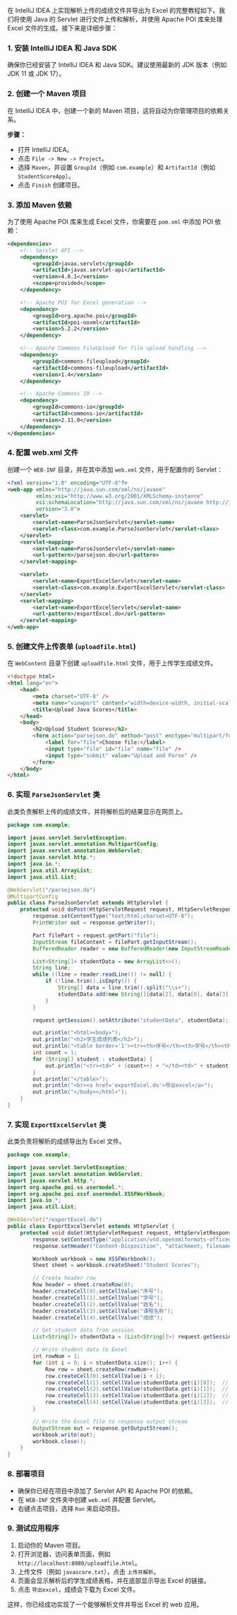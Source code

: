 在 IntelliJ IDEA 上实现解析上传的成绩文件并导出为 Excel 的完整教程如下。我们将使用 Java 的 Servlet 进行文件上传和解析，并使用 Apache POI 库来处理 Excel 文件的生成。接下来是详细步骤：

### 1. 安装 IntelliJ IDEA 和 Java SDK

确保你已经安装了 IntelliJ IDEA 和 Java SDK。建议使用最新的 JDK 版本（例如 JDK 11 或 JDK 17）。

### 2. 创建一个 Maven 项目

在 IntelliJ IDEA 中，创建一个新的 Maven 项目，这将自动为你管理项目的依赖关系。

**步骤：**

-   打开 IntelliJ IDEA。
-   点击 `File -> New -> Project`。
-   选择 `Maven`，并设置 `GroupId`（例如 `com.example`）和 `ArtifactId`（例如 `StudentScoreApp`）。
-   点击 `Finish` 创建项目。

### 3. 添加 Maven 依赖

为了使用 Apache POI 库来生成 Excel 文件，你需要在 `pom.xml` 中添加 POI 依赖：

```xml
<dependencies>
    <!-- Servlet API -->
    <dependency>
        <groupId>javax.servlet</groupId>
        <artifactId>javax.servlet-api</artifactId>
        <version>4.0.1</version>
        <scope>provided</scope>
    </dependency>

    <!-- Apache POI for Excel generation -->
    <dependency>
        <groupId>org.apache.poi</groupId>
        <artifactId>poi-ooxml</artifactId>
        <version>5.2.2</version>
    </dependency>

    <!-- Apache Commons FileUpload for file upload handling -->
    <dependency>
        <groupId>commons-fileupload</groupId>
        <artifactId>commons-fileupload</artifactId>
        <version>1.4</version>
    </dependency>

    <!-- Apache Commons IO -->
    <dependency>
        <groupId>commons-io</groupId>
        <artifactId>commons-io</artifactId>
        <version>2.11.0</version>
    </dependency>
</dependencies>
```

### 4. 配置 web.xml 文件

创建一个 `WEB-INF` 目录，并在其中添加 `web.xml` 文件，用于配置你的 Servlet：

```xml
<?xml version="1.0" encoding="UTF-8"?>
<web-app xmlns="http://java.sun.com/xml/ns/javaee"
         xmlns:xsi="http://www.w3.org/2001/XMLSchema-instance"
         xsi:schemaLocation="http://java.sun.com/xml/ns/javaee http://java.sun.com/xml/ns/javaee/web-app_3_0.xsd"
         version="3.0">
    <servlet>
        <servlet-name>ParseJsonServlet</servlet-name>
        <servlet-class>com.example.ParseJsonServlet</servlet-class>
    </servlet>
    <servlet-mapping>
        <servlet-name>ParseJsonServlet</servlet-name>
        <url-pattern>/parsejson.do</url-pattern>
    </servlet-mapping>

    <servlet>
        <servlet-name>ExportExcelServlet</servlet-name>
        <servlet-class>com.example.ExportExcelServlet</servlet-class>
    </servlet>
    <servlet-mapping>
        <servlet-name>ExportExcelServlet</servlet-name>
        <url-pattern>/exportExcel.do</url-pattern>
    </servlet-mapping>
</web-app>
```

### 5. 创建文件上传表单 (`uploadfile.html`)

在 `WebContent` 目录下创建 `uploadfile.html` 文件，用于上传学生成绩文件。

```html
<!doctype html>
<html lang="en">
    <head>
        <meta charset="UTF-8" />
        <meta name="viewport" content="width=device-width, initial-scale=1.0" />
        <title>Upload Java Scores</title>
    </head>
    <body>
        <h2>Upload Student Scores</h2>
        <form action="parsejson.do" method="post" enctype="multipart/form-data">
            <label for="file">Choose file:</label>
            <input type="file" id="file" name="file" />
            <input type="submit" value="Upload and Parse" />
        </form>
    </body>
</html>
```

### 6. 实现 `ParseJsonServlet` 类

此类负责解析上传的成绩文件，并将解析后的结果显示在网页上。

```java
package com.example;

import javax.servlet.ServletException;
import javax.servlet.annotation.MultipartConfig;
import javax.servlet.annotation.WebServlet;
import javax.servlet.http.*;
import java.io.*;
import java.util.ArrayList;
import java.util.List;

@WebServlet("/parsejson.do")
@MultipartConfig
public class ParseJsonServlet extends HttpServlet {
    protected void doPost(HttpServletRequest request, HttpServletResponse response) throws ServletException, IOException {
        response.setContentType("text/html;charset=UTF-8");
        PrintWriter out = response.getWriter();

        Part filePart = request.getPart("file");
        InputStream fileContent = filePart.getInputStream();
        BufferedReader reader = new BufferedReader(new InputStreamReader(fileContent));

        List<String[]> studentData = new ArrayList<>();
        String line;
        while ((line = reader.readLine()) != null) {
            if (!line.trim().isEmpty()) {
                String[] data = line.trim().split("\\s+");
                studentData.add(new String[]{data[2], data[0], data[3], data[1]});
            }
        }

        request.getSession().setAttribute("studentData", studentData);

        out.println("<html><body>");
        out.println("<h2>学生成绩列表</h2>");
        out.println("<table border='1'><tr><th>序号</th><th>学号</th><th>姓名</th><th>课程名称</th><th>成绩</th></tr>");
        int count = 1;
        for (String[] student : studentData) {
            out.println("<tr><td>" + (count++) + "</td><td>" + student[0] + "</td><td>" + student[1] + "</td><td>" + student[2] + "</td><td>" + student[3] + "</td></tr>");
        }
        out.println("</table>");
        out.println("<br><a href='exportExcel.do'>导出excel</a>");
        out.println("</body></html>");
    }
}
```

### 7. 实现 `ExportExcelServlet` 类

此类负责将解析的成绩导出为 Excel 文件。

```java
package com.example;

import javax.servlet.ServletException;
import javax.servlet.annotation.WebServlet;
import javax.servlet.http.*;
import org.apache.poi.ss.usermodel.*;
import org.apache.poi.xssf.usermodel.XSSFWorkbook;
import java.io.*;
import java.util.List;

@WebServlet("/exportExcel.do")
public class ExportExcelServlet extends HttpServlet {
    protected void doGet(HttpServletRequest request, HttpServletResponse response) throws ServletException, IOException {
        response.setContentType("application/vnd.openxmlformats-officedocument.spreadsheetml.sheet");
        response.setHeader("Content-Disposition", "attachment; filename=studentscores.xlsx");

        Workbook workbook = new XSSFWorkbook();
        Sheet sheet = workbook.createSheet("Student Scores");

        // Create header row
        Row header = sheet.createRow(0);
        header.createCell(0).setCellValue("序号");
        header.createCell(1).setCellValue("学号");
        header.createCell(2).setCellValue("姓名");
        header.createCell(3).setCellValue("课程名称");
        header.createCell(4).setCellValue("成绩");

        // Get student data from session
        List<String[]> studentData = (List<String[]>) request.getSession().getAttribute("studentData");

        // Write student data to Excel
        int rowNum = 1;
        for (int i = 0; i < studentData.size(); i++) {
            Row row = sheet.createRow(rowNum++);
            row.createCell(0).setCellValue(i + 1);
            row.createCell(1).setCellValue(studentData.get(i)[0]);  // 学号
            row.createCell(2).setCellValue(studentData.get(i)[1]);  // 姓名
            row.createCell(3).setCellValue(studentData.get(i)[2]);  // 课程名称
            row.createCell(4).setCellValue(studentData.get(i)[3]);  // 成绩
        }

        // Write the Excel file to response output stream
        OutputStream out = response.getOutputStream();
        workbook.write(out);
        workbook.close();
    }
}
```

### 8. 部署项目

-   确保你已经在项目中添加了 Servlet API 和 Apache POI 的依赖。
-   在 `WEB-INF` 文件夹中创建 `web.xml` 并配置 Servlet。
-   右键点击项目，选择 `Run` 来启动项目。

### 9. 测试应用程序

1. 启动你的 Maven 项目。
2. 打开浏览器，访问表单页面，例如 `http://localhost:8080/uploadfile.html`。
3. 上传文件（例如 `javascore.txt`），点击 `上传并解析`。
4. 页面会显示解析后的学生成绩表格，并在底部显示导出 Excel 的链接。
5. 点击 `导出excel`，成绩会下载为 Excel 文件。

这样，你已经成功实现了一个能够解析文件并导出 Excel 的 web 应用。

